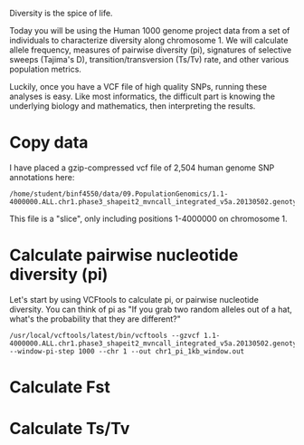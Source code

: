 Diversity is the spice of life. 

Today you will be using the Human 1000 genome project data from a set of individuals to characterize diversity along chromosome 1. We will calculate allele frequency, measures of pairwise diversity (pi), signatures of selective sweeps (Tajima's D), transition/transversion (Ts/Tv) rate, and other various population metrics. 

Luckily, once you have a VCF file of high quality SNPs, running these analyses is easy. Like most informatics, the difficult part is knowing the underlying biology and mathematics, then interpreting the results. 

# Copy data

I have placed a gzip-compressed vcf file of 2,504 human genome SNP annotations here:
    
    /home/student/binf4550/data/09.PopulationGenomics/1.1-4000000.ALL.chr1.phase3_shapeit2_mvncall_integrated_v5a.20130502.genotypes.vcf.gz

This file is a "slice", only including positions 1-4000000 on chromosome 1. 

# Calculate pairwise nucleotide diversity (pi)

Let's start by using VCFtools to calculate pi, or pairwise nucleotide diversity. You can think of pi as "If you grab two random alleles out of a hat, what's the probability that they are different?"

    /usr/local/vcftools/latest/bin/vcftools --gzvcf 1.1-4000000.ALL.chr1.phase3_shapeit2_mvncall_integrated_v5a.20130502.genotypes.vcf.gz --window-pi-step 1000 --chr 1 --out chr1_pi_1kb_window.out

# Calculate Fst 

# Calculate Ts/Tv

